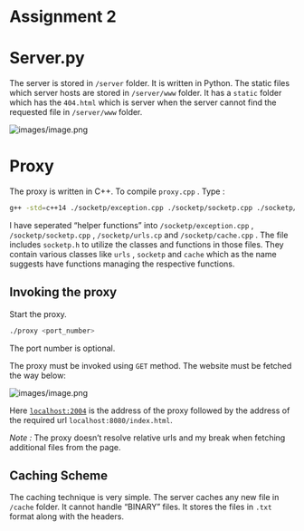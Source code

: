 # Assignment 2


# Server.py


The server is stored in `/server` folder. It is written in Python. The static files which server hosts are stored in `/server/www` folder. It has a `static` folder which has the `404.html` which is server when the server cannot find the requested file in `/server/www` folder.

![images/image.png](image.png)


# Proxy


The proxy is written in C++. To compile `proxy.cpp` . Type :

```bash
g++ -std=c++14 ./socketp/exception.cpp ./socketp/socketp.cpp ./socketp/urls.cpp ./socketp/cache.cpp proxy.cpp -o proxy
```

I have seperated “helper functions” into `/socketp/exception.cpp` , `/socketp/socketp.cpp` , `/socketp/urls.cp`  and `/socketp/cache.cpp` . The file includes `socketp.h` to utilize the classes and functions in those files.  They contain various classes like `urls` , `socketp`  and `cache` which as the name suggests have functions managing the respective functions.


## Invoking the proxy

Start the proxy.

```bash
./proxy <port_number>
```

The port number is optional.

The proxy must be invoked using `GET` method. The website must be fetched the way below:

![images/image.png](image%201.png)

Here [`localhost:2004`](http://localhost:2004) is the address of the proxy followed by the address of the required url `localhost:8080/index.html`. 

*Note :* The proxy doesn’t resolve relative urls and my break when fetching additional files from the page.


## Caching Scheme
 

The caching technique is very simple. The server caches any new file in `/cache` folder. It cannot handle “BINARY” files. It stores the files in `.txt` format along with the headers.
